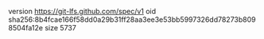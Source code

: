 version https://git-lfs.github.com/spec/v1
oid sha256:8b4fcae166f58dd0a29b31ff28aa3ee3e53bb5997326dd78273b8098504fa12e
size 5737
